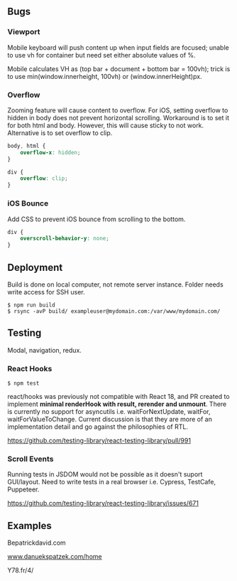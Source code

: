## Bugs

### Viewport

Mobile keyboard will push content up when input fields are focused; unable to use vh for container but need set either absolute values of %.

Mobile calculates VH as (top bar + document + bottom bar = 100vh); trick is to use min(window.innerheight, 100vh) or (window.innerHeight)px.


### Overflow

Zooming feature will cause content to overflow. For iOS, setting overflow to hidden in body does not prevent horizontal scrolling. Workaround is to set it for both html and body. However, this will cause sticky to not work. Alternative is to set overflow to clip.

```css
body, html {
    overflow-x: hidden;
}

div {
    overflow: clip;
}
```

### iOS Bounce

Add CSS to prevent iOS bounce from scrolling to the bottom.

```css
div {
    overscroll-behavior-y: none;
}
```

## Deployment

Build is done on local computer, not remote server instance. Folder needs write access for SSH user.

```console
$ npm run build
$ rsync -avP build/ exampleuser@mydomain.com:/var/www/mydomain.com/
```

## Testing

Modal, navigation, redux.

### React Hooks

```console
$ npm test
```

react/hooks was previously not compatible with React 18, and PR created to implement **minimal renderHook with result, rerender and unmount**. There is currently no support for asyncutils i.e. waitForNextUpdate, waitFor, waitForValueToChange. Current discussion is that they are more of an implementation detail and go against the philosophies of RTL.

https://github.com/testing-library/react-testing-library/pull/991


### Scroll Events

Running tests in JSDOM would not be possible as it doesn't suport GUI/layout. Need to write tests in a real browser i.e. Cypress, TestCafe, Puppeteer.

https://github.com/testing-library/react-testing-library/issues/671

## Examples

Bepatrickdavid.com

www.danuekspatzek.com/home

Y78.fr/4/